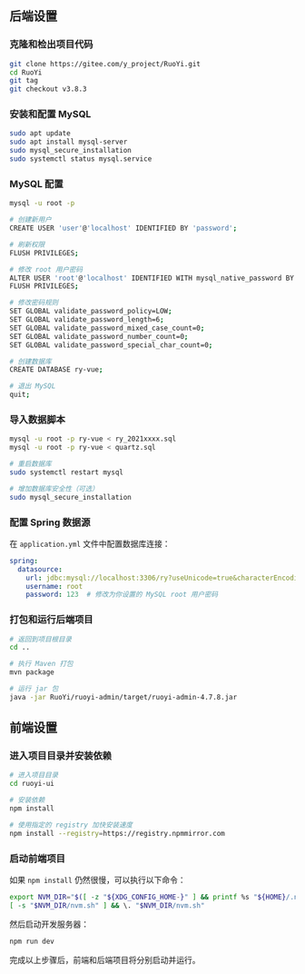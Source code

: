 ## 后端设置

### 克隆和检出项目代码
```bash
git clone https://gitee.com/y_project/RuoYi.git
cd RuoYi
git tag
git checkout v3.8.3
```

### 安装和配置 MySQL
```bash
sudo apt update
sudo apt install mysql-server
sudo mysql_secure_installation
sudo systemctl status mysql.service
```

### MySQL 配置
```bash
mysql -u root -p

# 创建新用户
CREATE USER 'user'@'localhost' IDENTIFIED BY 'password';

# 刷新权限
FLUSH PRIVILEGES;

# 修改 root 用户密码
ALTER USER 'root'@'localhost' IDENTIFIED WITH mysql_native_password BY '123';
FLUSH PRIVILEGES;

# 修改密码规则
SET GLOBAL validate_password_policy=LOW;
SET GLOBAL validate_password_length=6;
SET GLOBAL validate_password_mixed_case_count=0;
SET GLOBAL validate_password_number_count=0;
SET GLOBAL validate_password_special_char_count=0;

# 创建数据库
CREATE DATABASE ry-vue;

# 退出 MySQL
quit;
```

### 导入数据脚本
```bash
mysql -u root -p ry-vue < ry_2021xxxx.sql
mysql -u root -p ry-vue < quartz.sql

# 重启数据库
sudo systemctl restart mysql

# 增加数据库安全性（可选）
sudo mysql_secure_installation
```

### 配置 Spring 数据源
在 `application.yml` 文件中配置数据库连接：
```yaml
spring:
  datasource:
    url: jdbc:mysql://localhost:3306/ry?useUnicode=true&characterEncoding=utf-8&serverTimezone=Asia/Shanghai
    username: root
    password: 123  # 修改为你设置的 MySQL root 用户密码
```

### 打包和运行后端项目
```bash
# 返回到项目根目录
cd ..

# 执行 Maven 打包
mvn package

# 运行 jar 包
java -jar RuoYi/ruoyi-admin/target/ruoyi-admin-4.7.8.jar
```

## 前端设置

### 进入项目目录并安装依赖
```bash
# 进入项目目录
cd ruoyi-ui

# 安装依赖
npm install

# 使用指定的 registry 加快安装速度
npm install --registry=https://registry.npmmirror.com
```

### 启动前端项目
如果 `npm install` 仍然很慢，可以执行以下命令：
```bash
export NVM_DIR="$([ -z "${XDG_CONFIG_HOME-}" ] && printf %s "${HOME}/.nvm" || printf %s "${XDG_CONFIG_HOME}/nvm")"
[ -s "$NVM_DIR/nvm.sh" ] && \. "$NVM_DIR/nvm.sh"
```
然后启动开发服务器：
```bash
npm run dev
```

完成以上步骤后，前端和后端项目将分别启动并运行。
